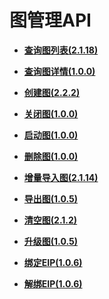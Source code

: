 # 图管理API<a name="ges_03_0015"></a>

-   **[查询图列表\(2.1.18\)](查询图列表(2-1-18).md)**  

-   **[查询图详情\(1.0.0\)](查询图详情(1-0-0).md)**  

-   **[创建图\(2.2.2\)](创建图(2-2-2).md)**  

-   **[关闭图\(1.0.0\)](关闭图(1-0-0).md)**  

-   **[启动图\(1.0.0\)](启动图(1-0-0).md)**  

-   **[删除图\(1.0.0\)](删除图(1-0-0).md)**  

-   **[增量导入图\(2.1.14\)](增量导入图(2-1-14).md)**  

-   **[导出图\(1.0.5\)](导出图(1-0-5).md)**  

-   **[清空图\(2.1.2\)](清空图(2-1-2).md)**  

-   **[升级图\(1.0.5\)](升级图(1-0-5).md)**  

-   **[绑定EIP\(1.0.6\)](绑定EIP(1-0-6).md)**  

-   **[解绑EIP\(1.0.6\)](解绑EIP(1-0-6).md)**  


